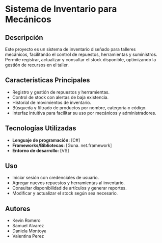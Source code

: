 # Sistema de Inventario para Mecánicos

## Descripción
Este proyecto es un sistema de inventario diseñado para talleres mecánicos, facilitando el control de repuestos, herramientas y suministros. Permite registrar, actualizar y consultar el stock disponible, optimizando la gestión de recursos en el taller.

## Características Principales
- Registro y gestión de repuestos y herramientas.
- Control de stock con alertas de baja existencia.
- Historial de movimientos de inventario.
- Búsqueda y filtrado de productos por nombre, categoría o código.
- Interfaz intuitiva para facilitar su uso por mecánicos y administradores.

## Tecnologías Utilizadas
- **Lenguaje de programación:** [C#]
- **Frameworks/Bibliotecas:** [Guna. net.framework]
- **Entorno de desarrollo:** [VS]

## Uso
- Iniciar sesión con credenciales de usuario.
- Agregar nuevos repuestos y herramientas al inventario.
- Consultar disponibilidad de artículos y generar reportes.
- Modificar y actualizar el stock según sea necesario.

## Autores
- Kevin Romero
- Samuel Alvarez
- Daniela Montoya
- Valentina Perez

